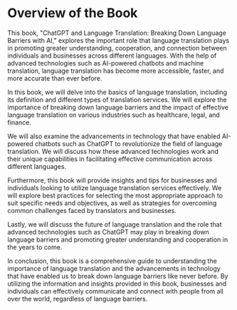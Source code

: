 Overview of the Book
==================================

This book, "ChatGPT and Language Translation: Breaking Down Language Barriers with AI," explores the important role that language translation plays in promoting greater understanding, cooperation, and connection between individuals and businesses across different languages. With the help of advanced technologies such as AI-powered chatbots and machine translation, language translation has become more accessible, faster, and more accurate than ever before.

In this book, we will delve into the basics of language translation, including its definition and different types of translation services. We will explore the importance of breaking down language barriers and the impact of effective language translation on various industries such as healthcare, legal, and finance.

We will also examine the advancements in technology that have enabled AI-powered chatbots such as ChatGPT to revolutionize the field of language translation. We will discuss how these advanced technologies work and their unique capabilities in facilitating effective communication across different languages.

Furthermore, this book will provide insights and tips for businesses and individuals looking to utilize language translation services effectively. We will explore best practices for selecting the most appropriate approach to suit specific needs and objectives, as well as strategies for overcoming common challenges faced by translators and businesses.

Lastly, we will discuss the future of language translation and the role that advanced technologies such as ChatGPT may play in breaking down language barriers and promoting greater understanding and cooperation in the years to come.

In conclusion, this book is a comprehensive guide to understanding the importance of language translation and the advancements in technology that have enabled us to break down language barriers like never before. By utilizing the information and insights provided in this book, businesses and individuals can effectively communicate and connect with people from all over the world, regardless of language barriers.
